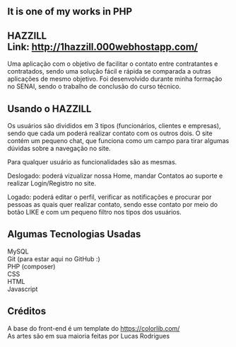 It is one of my works in PHP
--
HAZZILL<br>
Link: http://1hazzill.000webhostapp.com/
--
Uma aplicação com o objetivo de facilitar o contato entre contratantes e contratados, sendo uma solução fácil e rápida se comparada
a outras aplicações de mesmo objetivo.
Foi desenvolvido durante minha formação no SENAI, sendo o trabalho de conclusão do curso técnico.<br>

Usando o HAZZILL
--
Os usuários são divididos em 3 tipos (funcionários, clientes e empresas), sendo que cada um poderá realizar contato com os outros dois. O site contém um pequeno chat, que funciona como um campo para tirar algumas dúvidas sobre a navegação no site.

Para qualquer usuário as funcionalidades são as mesmas.<br>

Deslogado: poderá vizualizar nossa Home, mandar Contatos ao suporte e realizar Login/Registro no site.

Logado: poderá editar o perfil, verificar as notificações e procurar por pessoas as quais quer realizar contato, sendo esse contato por meio do botão LIKE e com um pequeno filtro nos tipos dos usuários.

Algumas Tecnologias Usadas<br>
--
MySQL<br>
Git (para estar aqui no GitHub :)<br>
PHP (composer)<br>
CSS<br>
HTML<br>
Javascript<br>

Créditos
--
A base do front-end é um template do https://colorlib.com/<br>
As artes são em sua maioria feitas por Lucas Rodrigues
